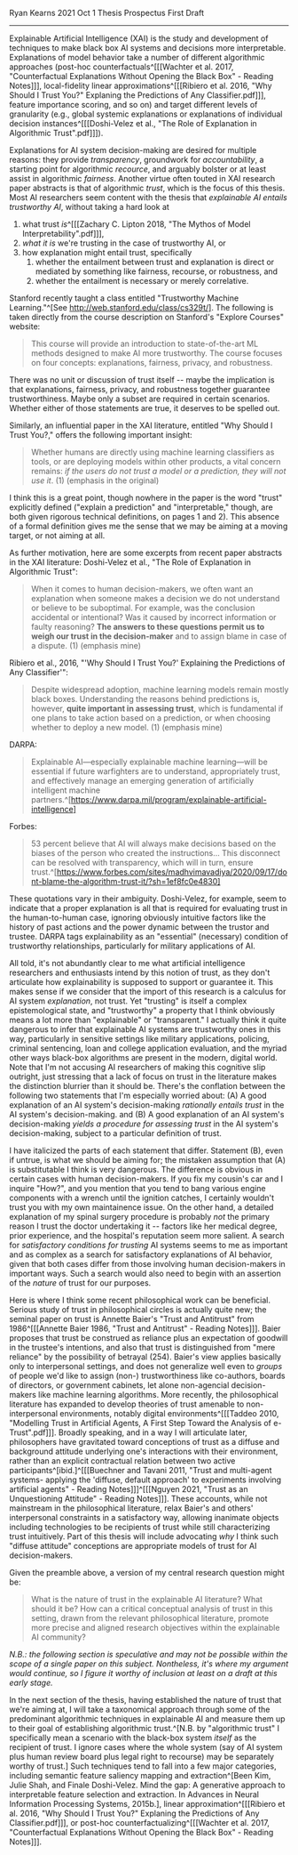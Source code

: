 Ryan Kearns
2021 Oct 1
Thesis Prospectus
First Draft
___
Explainable Artificial Intelligence (XAI) is the study and development of techniques to make black box AI systems and decisions more interpretable. Explanations of model behavior take a number of different algorithmic approaches (post-hoc counterfactuals^[[[Wachter et al. 2017, "Counterfactual Explanations Without Opening the Black Box" - Reading Notes]]], local-fidelity linear approximations^[[[Ribiero et al. 2016, "Why Should I Trust You?" Explaning the Predictions of Any Classifier.pdf]]], feature importance scoring, and so on) and target different levels of granularity (e.g., global systemic explanations or explanations of individual decision instances^[[[Doshi-Velez et al., "The Role of Explanation in Algorithmic Trust".pdf]]]).

Explanations for AI system decision-making are desired for multiple reasons: they provide *transparency*, groundwork for *accountability*, a starting point for algorithmic *recource*, and arguably bolster or at least assist in algorithmic *fairness*. Another virtue often touted in XAI research paper abstracts is that of algorithmic *trust*, which is the focus of this thesis. Most AI researchers seem content with the thesis that *explainable AI entails trustworthy AI*, without taking a hard look at
1. what trust *is*^[[[Zachary C. Lipton 2018, "The Mythos of Model Interpretability".pdf]]],
2. *what it is* we're trusting in the case of trustworthy AI, or
3. how explanation might entail trust, specifically
	1. whether the entailment between trust and explanation is direct or mediated by something like fairness, recourse, or robustness, and
	2. whether the entailment is necessary or merely correlative.

Stanford recently taught a class entitled "Trustworthy Machine Learning."^[See http://web.stanford.edu/class/cs329t/]. The following is taken directly from the course description on Stanford's "Explore Courses" website:
> This course will provide an introduction to state-of-the-art ML methods designed to make AI more trustworthy. The course focuses on four concepts: explanations, fairness, privacy, and robustness.

There was no unit or discussion of trust itself -- maybe the implication is that explanations, fairness, privacy, and robustness together guarantee trustworthiness. Maybe only a subset are required in certain scenarios. Whether either of those statements are true, it deserves to be spelled out.

Similarly, an influential paper in the XAI literature, entitled "Why Should I Trust You?," offers the following important insight:
> Whether humans are directly using machine learning classifiers as tools, or are deploying models within other products, a vital concern remains: *if the users do not trust a model or a prediction, they will not use it*. (1)
> (emphasis in the original)

I think this is a great point, though nowhere in the paper is the word "trust" explicitly defined ("explain a prediction" and "interpretable," though, are both given rigorous technical definitions, on pages 1 and 2). This absence of a formal definition gives me the sense that we may be aiming at a moving target, or not aiming at all.

As further motivation, here are some excerpts from recent paper abstracts in the XAI literature:
Doshi-Velez et al., "The Role of Explanation in Algorithmic Trust":
> When it comes to human decision-makers, we often want an explanation when someone makes a decision we do not understand or believe to be suboptimal. For example, was the conclusion accidental or intentional? Was it caused by incorrect information or faulty reasoning? **The answers to these questions permit us to weigh our trust in the decision-maker** and to assign blame in case of a dispute. (1)
> (emphasis mine)

Ribiero et al., 2016, "'Why Should I Trust You?' Explaining the Predictions of Any Classifier'":
> Despite widespread adoption, machine learning models remain mostly black boxes. Understanding the reasons behind predictions is, however, **quite important in assessing trust**, which is fundamental if one plans to take action based on a prediction, or when choosing whether to deploy a new model. (1)
> (emphasis mine)

DARPA:
> Explainable AI—especially explainable machine learning—will be essential if future warfighters are to understand, appropriately trust, and effectively manage an emerging generation of artificially intelligent machine partners.^[https://www.darpa.mil/program/explainable-artificial-intelligence]

Forbes:
> 53 percent believe that AI will always make decisions based on the biases of the person who created the instructions... This disconnect can be resolved with transparency, which will in turn, ensure trust.^[https://www.forbes.com/sites/madhvimavadiya/2020/09/17/dont-blame-the-algorithm-trust-it/?sh=1ef8fc0e4830]

These quotations vary in their ambiguity. Doshi-Velez, for example, seem to indicate that a proper explanation is all that is required for evaluating trust in the human-to-human case, ignoring obviously intuitive factors like the history of past actions and the power dynamic between the trustor and trustee. DARPA tags explainability as an "essential" (necessary) condition of trustworthy relationships, particularly for military applications of AI.

All told, it's not abundantly clear to me what artificial intelligence researchers and enthusiasts intend by this notion of trust, as they don't articulate how explainability is supposed to support or guarantee it. This makes sense if we consider that the import of this research is a calculus for AI system *explanation*, not trust. Yet "trusting" is itself a complex epistemological state, and "trustworthy" a property that I think obviously means a lot more than "explainable" or "transparent." I actually think it quite dangerous to infer that explainable AI systems are trustworthy ones in this way, particularly in sensitive settings like military applications, policing, criminal sentencing, loan and college application evaluation, and the myriad other ways black-box algorithms are present in the modern, digital world. Note that I'm not accusing AI researchers of making this cognitive slip outright, just stressing that a lack of focus on trust in the literature makes the distinction blurrier than it should be. There's the conflation between the following two statements that I'm especially worried about:
(A) A good explanation of an AI system's decision-making *rationally entails trust* in the AI system's decision-making.
and
(B) A good explanation of an AI system's decision-making *yields a procedure for assessing trust* in the AI system's decision-making, subject to a particular definition of trust.

I have italicized the parts of each statement that differ. Statement (B), even if untrue, is what we should be aiming for; the mistaken assumption that (A) is substitutable I think is very dangerous. The difference is obvious in certain cases with human decision-makers. If you fix my cousin's car and I inquire "How?", and you mention that you tend to bang various engine components with a wrench until the ignition catches, I certainly wouldn't trust you with my own maintainence issue. On the other hand, a detailed explanation of my spinal surgery procedure is probably *not* the primary reason I trust the doctor undertaking it -- factors like her medical degree, prior experience, and the hospital's reputation seem more salient. A search for *satisfactory conditions for trusting* AI systems seems to me as important and as complex as a search for satisfactory explanations of AI behavior, given that both cases differ from those involving human decision-makers in important ways. Such a search would also need to begin with an assertion of the *nature* of trust for our purposes.

Here is where I think some recent philosophical work can be beneficial. Serious study of trust in philosophical circles is actually quite new; the seminal paper on trust is Annette Baier's "Trust and Antitrust" from 1986^[[[Annette Baier 1986, "Trust and Antitrust" - Reading Notes]]]. Baier proposes that trust be construed as reliance plus an expectation of goodwill in the trustee's intentions, and also that trust is distinguished from "mere reliance" by the possibility of betrayal (254). Baier's view applies basically only to interpersonal settings, and does not generalize well even to *groups* of people we'd like to assign (non-) trustworthiness like co-authors, boards of directors, or government cabinets, let alone non-agencial decision-makers like machine learning algorithms. More recently, the philosophical literature has expanded to develop theories of trust amenable to non-interpersonal environments, notably digital environments^[[[Taddeo 2010, "Modelling Trust in Artificial Agents, A First Step Toward the Analysis of e-Trust".pdf]]]. Broadly speaking, and in a way I will articulate later, philosophers have gravitated toward conceptions of trust as a diffuse and background attitude underlying one's interactions with their environment, rather than an explicit contractual relation between two active participants^[ibid.]^[[[Buechner and Tavani 2011, "Trust and multi-agent systems- applying the 'diffuse, default approach' to experiments involving artificial agents" - Reading Notes]]]^[[[Nguyen 2021, "Trust as an Unquestioning Attitude" - Reading Notes]]]. These accounts, while not mainstream in the philosophical literature, relax Baier's and others' interpersonal constraints in a satisfactory way, allowing inanimate objects including technologies to be recipients of trust while still characterizing trust intuitively. Part of this thesis will include advocating *why* I think such "diffuse attitude" conceptions are appropriate models of trust for AI decision-makers.

Given the preamble above, a version of my central research question might be:
> What is the nature of trust in the explainable AI literature? What should it be? How can a critical conceptual analysis of trust in this setting, drawn from the relevant philosophical literature, promote more precise and aligned research objectives within the explainable AI community?

*N.B.: the following section is speculative and may not be possible within the scope of a single paper on this subject. Nontheless, it's where my argument would continue, so I figure it worthy of inclusion at least on a draft at this early stage.*

In the next section of the thesis, having established the nature of trust that we're aiming at, I will take a taxonomical approach through some of the predominant algorithmic techniques in explainable AI and measure them up to their goal of establishing algorithmic trust.^[N.B. by "algorithmic trust" I specifically mean a scenario with the black-box system *itself* as the recipient of trust. I ignore cases where the whole system (say of AI system plus human review board plus legal right to recourse) may be separately worthy of trust.] Such techniques tend to fall into a few major categories, including semantic feature saliency mapping and extraction^[Been Kim, Julie Shah, and Finale Doshi-Velez. Mind the gap: A generative approach to interpretable feature selection and extraction. In Advances in Neural Information Processing Systems, 2015b.], linear approximation^[[[Ribiero et al. 2016, "Why Should I Trust You?" Explaning the Predictions of Any Classifier.pdf]]], or post-hoc counterfactualizing^[[[Wachter et al. 2017, "Counterfactual Explanations Without Opening the Black Box" - Reading Notes]]].